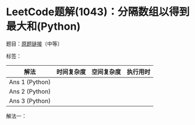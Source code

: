 # LeetCode题解(1043)：分隔数组以得到最大和(Python)

题目：[原题链接](https://leetcode-cn.com/problems/partition-array-for-maximum-sum/)（中等）

标签：

| 解法           | 时间复杂度 | 空间复杂度 | 执行用时 |
| -------------- | ---------- | ---------- | -------- |
| Ans 1 (Python) |            |            |          |
| Ans 2 (Python) |            |            |          |
| Ans 3 (Python) |            |            |          |

解法一：

